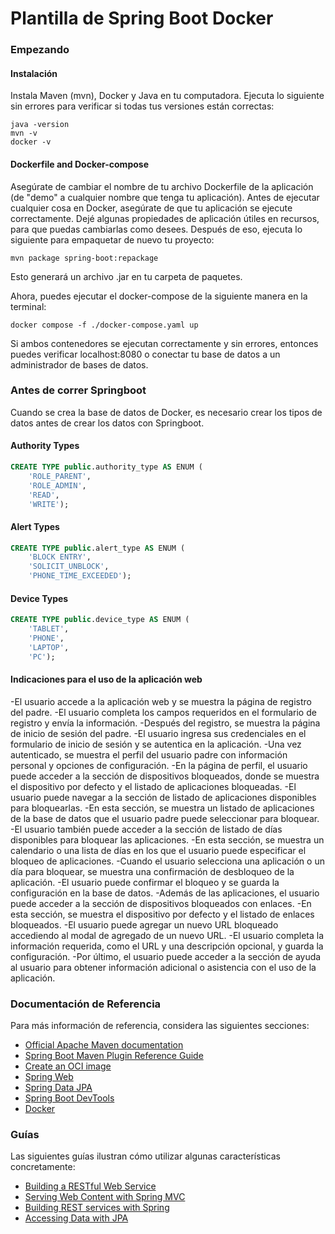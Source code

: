 # Plantilla de Spring Boot Docker

### Empezando

#### Instalación

Instala Maven (mvn), Docker y Java en tu computadora.
Ejecuta lo siguiente sin errores para verificar si todas tus versiones están correctas:
```
java -version
mvn -v
docker -v
```

#### Dockerfile and Docker-compose
Asegúrate de cambiar el nombre de tu archivo Dockerfile de la aplicación (de "demo" a cualquier nombre que tenga tu aplicación).
Antes de ejecutar cualquier cosa en Docker, asegúrate de que tu aplicación se ejecute correctamente. Dejé algunas propiedades de aplicación útiles en recursos, para que puedas cambiarlas como desees. Después de eso, ejecuta lo siguiente para empaquetar de nuevo tu proyecto:
```
mvn package spring-boot:repackage
```
Esto generará un archivo .jar en tu carpeta de paquetes.

Ahora, puedes ejecutar el docker-compose de la siguiente manera en la terminal:
```
docker compose -f ./docker-compose.yaml up
```
Si ambos contenedores se ejecutan correctamente y sin errores, entonces puedes verificar localhost:8080 o conectar tu base de datos a un administrador de bases de datos.
### Antes de correr Springboot

Cuando se crea la base de datos de Docker, es necesario crear los tipos de datos antes de crear los datos con Springboot.

#### Authority Types
```sql
CREATE TYPE public.authority_type AS ENUM (
	'ROLE_PARENT',
	'ROLE_ADMIN',
	'READ',
	'WRITE');
```

#### Alert Types
```sql
CREATE TYPE public.alert_type AS ENUM (
	'BLOCK ENTRY',
	'SOLICIT_UNBLOCK',
	'PHONE_TIME_EXCEEDED');
```

#### Device Types
```sql
CREATE TYPE public.device_type AS ENUM (
	'TABLET',
	'PHONE',
	'LAPTOP',
	'PC');
```
#### Indicaciones para el uso de la aplicación web

-El usuario accede a la aplicación web y se muestra la página de registro del padre.
-El usuario completa los campos requeridos en el formulario de registro y envía la información.
-Después del registro, se muestra la página de inicio de sesión del padre.
-El usuario ingresa sus credenciales en el formulario de inicio de sesión y se autentica en la aplicación.
-Una vez autenticado, se muestra el perfil del usuario padre con información personal y opciones de configuración.
-En la página de perfil, el usuario puede acceder a la sección de dispositivos bloqueados, donde se muestra el dispositivo por defecto y el listado de aplicaciones bloqueadas.
-El usuario puede navegar a la sección de listado de aplicaciones disponibles para bloquearlas.
-En esta sección, se muestra un listado de aplicaciones de la base de datos que el usuario padre puede seleccionar para bloquear.
-El usuario también puede acceder a la sección de listado de días disponibles para bloquear las aplicaciones.
-En esta sección, se muestra un calendario o una lista de días en los que el usuario puede especificar el bloqueo de aplicaciones.
-Cuando el usuario selecciona una aplicación o un día para bloquear, se muestra una confirmación de desbloqueo de la aplicación.
-El usuario puede confirmar el bloqueo y se guarda la configuración en la base de datos.
-Además de las aplicaciones, el usuario puede acceder a la sección de dispositivos bloqueados con enlaces.
-En esta sección, se muestra el dispositivo por defecto y el listado de enlaces bloqueados.
-El usuario puede agregar un nuevo URL bloqueado accediendo al modal de agregado de un nuevo URL.
-El usuario completa la información requerida, como el URL y una descripción opcional, y guarda la configuración.
-Por último, el usuario puede acceder a la sección de ayuda al usuario para obtener información adicional o asistencia con el uso de la aplicación.

### Documentación de Referencia
Para más información de referencia, considera las siguientes secciones:

* [Official Apache Maven documentation](https://maven.apache.org/guides/index.html)
* [Spring Boot Maven Plugin Reference Guide](https://docs.spring.io/spring-boot/docs/3.0.5/maven-plugin/reference/html/)
* [Create an OCI image](https://docs.spring.io/spring-boot/docs/3.0.5/maven-plugin/reference/html/#build-image)
* [Spring Web](https://docs.spring.io/spring-boot/docs/3.0.5/reference/htmlsingle/#web)
* [Spring Data JPA](https://docs.spring.io/spring-boot/docs/3.0.5/reference/htmlsingle/#data.sql.jpa-and-spring-data)
* [Spring Boot DevTools](https://docs.spring.io/spring-boot/docs/3.0.5/reference/htmlsingle/#using.devtools)
* [Docker](https://docs.docker.com/)

### Guías
Las siguientes guías ilustran cómo utilizar algunas características concretamente:

* [Building a RESTful Web Service](https://spring.io/guides/gs/rest-service/)
* [Serving Web Content with Spring MVC](https://spring.io/guides/gs/serving-web-content/)
* [Building REST services with Spring](https://spring.io/guides/tutorials/rest/)
* [Accessing Data with JPA](https://spring.io/guides/gs/accessing-data-jpa/)

